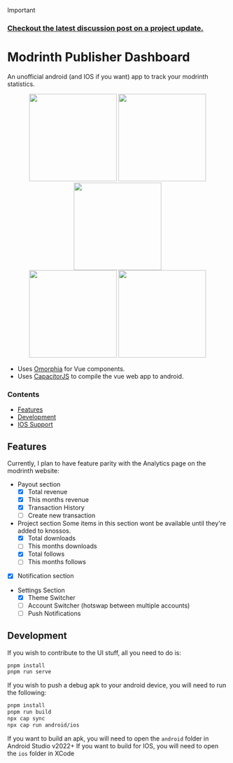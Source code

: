 > [!IMPORTANT]  
> ### [Checkout the latest discussion post on a project update.](https://github.com/mineblock11/android-modrinth-dashboard/discussions/19)


# Modrinth Publisher Dashboard

An unofficial android (and IOS if you want) app to track your modrinth statistics.

<div align="center">
  <img width="200" src="https://i.imgur.com/wszkIOG.png" />
  <img width="200" src="https://i.imgur.com/j6nVB0J.png" />
  <img width="200" src="https://i.imgur.com/Jz62lSa.png" />
  <br />
  <img width="200" src="https://i.imgur.com/fpBdTHV.png" />
  <img width="200" src="https://i.imgur.com/AKbzI8O.png" />
</div>

- Uses [Omorphia](https://omorphia.modrinth.com/) for Vue components.
- Uses [CapacitorJS](https://capacitorjs.com/) to compile the vue web app to android.

### Contents

- [Features](#features)
- [Development](#development)
- [IOS Support](#ios-support)

## Features

Currently, I plan to have feature parity with the Analytics page on the modrinth website:

- Payout section
  + [x] Total revenue
  + [x] This months revenue
  + [x] Transaction History
  + [ ] Create new transaction
- Project section
  Some items in this section wont be available until they're added to knossos.
  + [x] Total downloads
  + [ ] This months downloads
  + [x] Total follows
  + [ ] This months follows
- [x] Notification section
- Settings Section
  + [x] Theme Switcher
  + [ ] Account Switcher (hotswap between multiple accounts)
  + [ ] Push Notifications

## Development

If you wish to contribute to the UI stuff, all you need to do is:

```bash
pnpm install
pnpm run serve
```

If you wish to push a debug apk to your android device, you will need to run the following:

```bash
pnpm install
pnpm run build
npx cap sync
npx cap run android/ios
```

If you want to build an apk, you will need to open the `android` folder in Android Studio v2022+
If you want to build for IOS, you will need to open the `ios` folder in XCode
